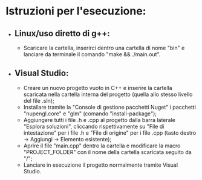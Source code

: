 <h1>Istruzioni per l'esecuzione:</h1>

<ul>
    <li>
        <h2>Linux/uso diretto di g++:</h2>
        <ul>
            <li>Scaricare la cartella, inserirci dentro una cartella di nome "bin" e lanciare da terminale il comando "make && ./main.out".</li>
        </ul>
    </li>
    <li>
        <h2>Visual Studio:</li>
        <ul>
            <li>Creare un nuovo progetto vuoto in C++ e inserire la cartella scaricata nella cartella interna del progetto (quella allo stesso livello del file .sln);</li>
            <li>Installare tramite la "Console di gestione pacchetti Nuget" i pacchetti "nupengl.core" e "glm" (comando "install-package");</li>
            <li>Aggiungere tutti i file .h e .cpp al progetto dalla barra laterale "Esplora soluzioni", cliccando rispettivamente su "File di intestazione" per i file .h e "File di origine" per i file .cpp (tasto destro -> Aggiungi -> Elemento esistente);</li>
            <li>Aprire il file "main.cpp" dentro la cartella e modificare la macro "PROJECT_FOLDER" con il nome della cartella scaricata seguito da "/";</li>
            <li>Lanciare in esecuzione il progetto normalmente tramite Visual Studio.</li>
        </ul>
    </li>
</ul>

